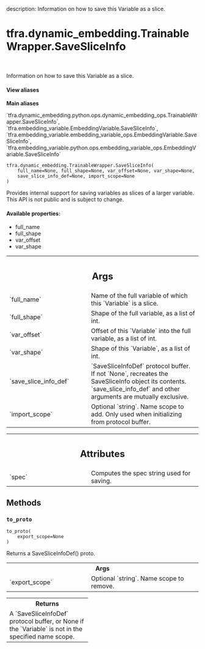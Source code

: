 description: Information on how to save this Variable as a slice.

<div itemscope itemtype="http://developers.google.com/ReferenceObject">
<meta itemprop="name" content="tfra.dynamic_embedding.TrainableWrapper.SaveSliceInfo" />
<meta itemprop="path" content="Stable" />
<meta itemprop="property" content="__init__"/>
<meta itemprop="property" content="to_proto"/>
</div>

# tfra.dynamic_embedding.TrainableWrapper.SaveSliceInfo

<!-- Insert buttons and diff -->

<table class="tfo-notebook-buttons tfo-api nocontent" align="left">

</table>



Information on how to save this Variable as a slice.

<section class="expandable">
  <h4 class="showalways">View aliases</h4>
  <p>
<b>Main aliases</b>
<p>`tfra.dynamic_embedding.python.ops.dynamic_embedding_ops.TrainableWrapper.SaveSliceInfo`, `tfra.embedding_variable.EmbeddingVariable.SaveSliceInfo`, `tfra.embedding_variable.embedding_variable_ops.EmbeddingVariable.SaveSliceInfo`, `tfra.embedding_variable.python.ops.embedding_variable_ops.EmbeddingVariable.SaveSliceInfo`</p>
</p>
</section>

<pre class="devsite-click-to-copy prettyprint lang-py tfo-signature-link">
<code>tfra.dynamic_embedding.TrainableWrapper.SaveSliceInfo(
    full_name=None, full_shape=None, var_offset=None, var_shape=None,
    save_slice_info_def=None, import_scope=None
)
</code></pre>



<!-- Placeholder for "Used in" -->

Provides internal support for saving variables as slices of a larger
variable.  This API is not public and is subject to change.

#### Available properties:



* full_name
* full_shape
* var_offset
* var_shape

<!-- Tabular view -->
 <table class="responsive fixed orange">
<colgroup><col width="214px"><col></colgroup>
<tr><th colspan="2"><h2 class="add-link">Args</h2></th></tr>

<tr>
<td>
`full_name`
</td>
<td>
Name of the full variable of which this `Variable` is a
slice.
</td>
</tr><tr>
<td>
`full_shape`
</td>
<td>
Shape of the full variable, as a list of int.
</td>
</tr><tr>
<td>
`var_offset`
</td>
<td>
Offset of this `Variable` into the full variable, as a list
of int.
</td>
</tr><tr>
<td>
`var_shape`
</td>
<td>
Shape of this `Variable`, as a list of int.
</td>
</tr><tr>
<td>
`save_slice_info_def`
</td>
<td>
`SaveSliceInfoDef` protocol buffer. If not `None`,
recreates the SaveSliceInfo object its contents. `save_slice_info_def`
and other arguments are mutually exclusive.
</td>
</tr><tr>
<td>
`import_scope`
</td>
<td>
Optional `string`. Name scope to add. Only used when
initializing from protocol buffer.
</td>
</tr>
</table>





<!-- Tabular view -->
 <table class="responsive fixed orange">
<colgroup><col width="214px"><col></colgroup>
<tr><th colspan="2"><h2 class="add-link">Attributes</h2></th></tr>

<tr>
<td>
`spec`
</td>
<td>
Computes the spec string used for saving.
</td>
</tr>
</table>



## Methods

<h3 id="to_proto"><code>to_proto</code></h3>

<pre class="devsite-click-to-copy prettyprint lang-py tfo-signature-link">
<code>to_proto(
    export_scope=None
)
</code></pre>

Returns a SaveSliceInfoDef() proto.


<!-- Tabular view -->
 <table class="responsive fixed orange">
<colgroup><col width="214px"><col></colgroup>
<tr><th colspan="2">Args</th></tr>

<tr>
<td>
`export_scope`
</td>
<td>
Optional `string`. Name scope to remove.
</td>
</tr>
</table>



<!-- Tabular view -->
 <table class="responsive fixed orange">
<colgroup><col width="214px"><col></colgroup>
<tr><th colspan="2">Returns</th></tr>
<tr class="alt">
<td colspan="2">
A `SaveSliceInfoDef` protocol buffer, or None if the `Variable` is not
in the specified name scope.
</td>
</tr>

</table>





